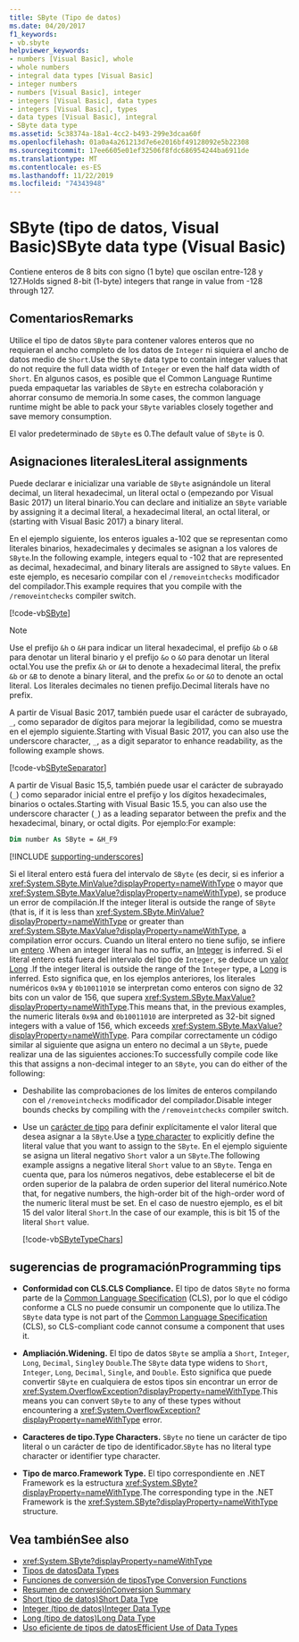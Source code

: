 ```yaml
---
title: SByte (Tipo de datos)
ms.date: 04/20/2017
f1_keywords:
- vb.sbyte
helpviewer_keywords:
- numbers [Visual Basic], whole
- whole numbers
- integral data types [Visual Basic]
- integer numbers
- numbers [Visual Basic], integer
- integers [Visual Basic], data types
- integers [Visual Basic], types
- data types [Visual Basic], integral
- SByte data type
ms.assetid: 5c38374a-18a1-4cc2-b493-299e3dcaa60f
ms.openlocfilehash: 01a0a4a261213d7e6e2016bf49128092e5b22308
ms.sourcegitcommit: 17ee6605e01ef32506f8fdc686954244ba6911de
ms.translationtype: MT
ms.contentlocale: es-ES
ms.lasthandoff: 11/22/2019
ms.locfileid: "74343948"
---
```

# <a name="sbyte-data-type-visual-basic"></a><span data-ttu-id="103bd-102">SByte (tipo de datos, Visual Basic)</span><span class="sxs-lookup"><span data-stu-id="103bd-102">SByte data type (Visual Basic)</span></span>

<span data-ttu-id="103bd-103">Contiene enteros de 8 bits con signo (1 byte) que oscilan entre-128 y 127.</span><span class="sxs-lookup"><span data-stu-id="103bd-103">Holds signed 8-bit (1-byte) integers that range in value from -128 through 127.</span></span>

## <a name="remarks"></a><span data-ttu-id="103bd-104">Comentarios</span><span class="sxs-lookup"><span data-stu-id="103bd-104">Remarks</span></span>

<span data-ttu-id="103bd-105">Utilice el tipo de datos `SByte` para contener valores enteros que no requieran el ancho completo de los datos de `Integer` ni siquiera el ancho de datos medio de `Short`.</span><span class="sxs-lookup"><span data-stu-id="103bd-105">Use the `SByte` data type to contain integer values that do not require the full data width of `Integer` or even the half data width of `Short`.</span></span> <span data-ttu-id="103bd-106">En algunos casos, es posible que el Common Language Runtime pueda empaquetar las variables de `SByte` en estrecha colaboración y ahorrar consumo de memoria.</span><span class="sxs-lookup"><span data-stu-id="103bd-106">In some cases, the common language runtime might be able to pack your `SByte` variables closely together and save memory consumption.</span></span>

<span data-ttu-id="103bd-107">El valor predeterminado de `SByte` es 0.</span><span class="sxs-lookup"><span data-stu-id="103bd-107">The default value of `SByte` is 0.</span></span>

## <a name="literal-assignments"></a><span data-ttu-id="103bd-108">Asignaciones literales</span><span class="sxs-lookup"><span data-stu-id="103bd-108">Literal assignments</span></span>

<span data-ttu-id="103bd-109">Puede declarar e inicializar una variable de `SByte` asignándole un literal decimal, un literal hexadecimal, un literal octal o (empezando por Visual Basic 2017) un literal binario.</span><span class="sxs-lookup"><span data-stu-id="103bd-109">You can declare and initialize an `SByte` variable by assigning it a decimal literal, a hexadecimal literal, an octal literal, or (starting with Visual Basic 2017) a binary literal.</span></span>

<span data-ttu-id="103bd-110">En el ejemplo siguiente, los enteros iguales a-102 que se representan como literales binarios, hexadecimales y decimales se asignan a los valores de `SByte`.</span><span class="sxs-lookup"><span data-stu-id="103bd-110">In the following example, integers equal to -102 that are represented as decimal, hexadecimal, and binary literals are assigned to `SByte` values.</span></span> <span data-ttu-id="103bd-111">En este ejemplo, es necesario compilar con el `/removeintchecks` modificador del compilador.</span><span class="sxs-lookup"><span data-stu-id="103bd-111">This example requires that you compile with the `/removeintchecks` compiler switch.</span></span>

[!code-vb[SByte](../../../../samples/snippets/visualbasic/language-reference/data-types/numeric-literals.vb#SByte)]

> [!NOTE]
> <span data-ttu-id="103bd-112">Use el prefijo `&h` o `&H` para indicar un literal hexadecimal, el prefijo `&b` o `&B` para denotar un literal binario y el prefijo `&o` o `&O` para denotar un literal octal.</span><span class="sxs-lookup"><span data-stu-id="103bd-112">You use the prefix `&h` or `&H` to denote a hexadecimal literal, the prefix `&b` or `&B` to denote a binary literal, and the prefix `&o` or `&O` to denote an octal literal.</span></span> <span data-ttu-id="103bd-113">Los literales decimales no tienen prefijo.</span><span class="sxs-lookup"><span data-stu-id="103bd-113">Decimal literals have no prefix.</span></span>

<span data-ttu-id="103bd-114">A partir de Visual Basic 2017, también puede usar el carácter de subrayado, `_`, como separador de dígitos para mejorar la legibilidad, como se muestra en el ejemplo siguiente.</span><span class="sxs-lookup"><span data-stu-id="103bd-114">Starting with Visual Basic 2017, you can also use the underscore character, `_`, as a digit separator to enhance readability, as the following example shows.</span></span>

[!code-vb[SByteSeparator](../../../../samples/snippets/visualbasic/language-reference/data-types/numeric-literals.vb#SByteS)]

<span data-ttu-id="103bd-115">A partir de Visual Basic 15,5, también puede usar el carácter de subrayado (`_`) como separador inicial entre el prefijo y los dígitos hexadecimales, binarios o octales.</span><span class="sxs-lookup"><span data-stu-id="103bd-115">Starting with Visual Basic 15.5, you can also use the underscore character (`_`) as a leading separator between the prefix and the hexadecimal, binary, or octal digits.</span></span> <span data-ttu-id="103bd-116">Por ejemplo:</span><span class="sxs-lookup"><span data-stu-id="103bd-116">For example:</span></span>

```vb
Dim number As SByte = &H_F9
```

[!INCLUDE [supporting-underscores](../../../../includes/vb-separator-langversion.md)]

<span data-ttu-id="103bd-117">Si el literal entero está fuera del intervalo de `SByte` (es decir, si es inferior a <xref:System.SByte.MinValue?displayProperty=nameWithType> o mayor que <xref:System.SByte.MaxValue?displayProperty=nameWithType>), se produce un error de compilación.</span><span class="sxs-lookup"><span data-stu-id="103bd-117">If the integer literal is outside the range of `SByte` (that is, if it is less than <xref:System.SByte.MinValue?displayProperty=nameWithType> or greater than <xref:System.SByte.MaxValue?displayProperty=nameWithType>, a compilation error occurs.</span></span> <span data-ttu-id="103bd-118">Cuando un literal entero no tiene sufijo, se infiere un [entero](integer-data-type.md) .</span><span class="sxs-lookup"><span data-stu-id="103bd-118">When an integer literal has no suffix, an [Integer](integer-data-type.md) is inferred.</span></span> <span data-ttu-id="103bd-119">Si el literal entero está fuera del intervalo del tipo de `Integer`, se deduce un [valor Long](long-data-type.md) .</span><span class="sxs-lookup"><span data-stu-id="103bd-119">If the integer literal is outside the range of the `Integer` type, a [Long](long-data-type.md) is inferred.</span></span> <span data-ttu-id="103bd-120">Esto significa que, en los ejemplos anteriores, los literales numéricos `0x9A` y `0b10011010` se interpretan como enteros con signo de 32 bits con un valor de 156, que supera <xref:System.SByte.MaxValue?displayProperty=nameWithType>.</span><span class="sxs-lookup"><span data-stu-id="103bd-120">This means that, in the previous examples, the numeric literals `0x9A` and `0b10011010` are interpreted as 32-bit signed integers with a value of 156, which exceeds <xref:System.SByte.MaxValue?displayProperty=nameWithType>.</span></span> <span data-ttu-id="103bd-121">Para compilar correctamente un código similar al siguiente que asigna un entero no decimal a un `SByte`, puede realizar una de las siguientes acciones:</span><span class="sxs-lookup"><span data-stu-id="103bd-121">To successfully compile code like this that assigns a non-decimal integer to an `SByte`, you can do either of the following:</span></span>

- <span data-ttu-id="103bd-122">Deshabilite las comprobaciones de los límites de enteros compilando con el `/removeintchecks` modificador del compilador.</span><span class="sxs-lookup"><span data-stu-id="103bd-122">Disable integer bounds checks by compiling with the `/removeintchecks` compiler switch.</span></span>

- <span data-ttu-id="103bd-123">Use un [carácter de tipo](../../programming-guide/language-features/data-types/type-characters.md) para definir explícitamente el valor literal que desea asignar a la `SByte`.</span><span class="sxs-lookup"><span data-stu-id="103bd-123">Use a [type character](../../programming-guide/language-features/data-types/type-characters.md) to explicitly define the literal value that you want to assign to the `SByte`.</span></span> <span data-ttu-id="103bd-124">En el ejemplo siguiente se asigna un literal negativo `Short` valor a un `SByte`.</span><span class="sxs-lookup"><span data-stu-id="103bd-124">The following example assigns a negative literal `Short` value to an `SByte`.</span></span> <span data-ttu-id="103bd-125">Tenga en cuenta que, para los números negativos, debe establecerse el bit de orden superior de la palabra de orden superior del literal numérico.</span><span class="sxs-lookup"><span data-stu-id="103bd-125">Note that, for negative numbers, the high-order bit of the high-order word of the numeric literal must be set.</span></span> <span data-ttu-id="103bd-126">En el caso de nuestro ejemplo, es el bit 15 del valor literal `Short`.</span><span class="sxs-lookup"><span data-stu-id="103bd-126">In the case of our example, this is bit 15 of the literal `Short` value.</span></span>

   [!code-vb[SByteTypeChars](../../../../samples/snippets/visualbasic/language-reference/data-types/sbyte-assignment.vb#1)]

## <a name="programming-tips"></a><span data-ttu-id="103bd-127">sugerencias de programación</span><span class="sxs-lookup"><span data-stu-id="103bd-127">Programming tips</span></span>

- <span data-ttu-id="103bd-128">**Conformidad con CLS.**</span><span class="sxs-lookup"><span data-stu-id="103bd-128">**CLS Compliance.**</span></span> <span data-ttu-id="103bd-129">El tipo de datos `SByte` no forma parte de la [Common Language Specification](https://www.ecma-international.org/publications/standards/Ecma-335.htm) (CLS), por lo que el código conforme a CLS no puede consumir un componente que lo utiliza.</span><span class="sxs-lookup"><span data-stu-id="103bd-129">The `SByte` data type is not part of the [Common Language Specification](https://www.ecma-international.org/publications/standards/Ecma-335.htm) (CLS), so CLS-compliant code cannot consume a component that uses it.</span></span>

- <span data-ttu-id="103bd-130">**Ampliación.**</span><span class="sxs-lookup"><span data-stu-id="103bd-130">**Widening.**</span></span> <span data-ttu-id="103bd-131">El tipo de datos `SByte` se amplía a `Short`, `Integer`, `Long`, `Decimal`, `Single`y `Double`.</span><span class="sxs-lookup"><span data-stu-id="103bd-131">The `SByte` data type widens to `Short`, `Integer`, `Long`, `Decimal`, `Single`, and `Double`.</span></span> <span data-ttu-id="103bd-132">Esto significa que puede convertir `SByte` en cualquiera de estos tipos sin encontrar un error de <xref:System.OverflowException?displayProperty=nameWithType>.</span><span class="sxs-lookup"><span data-stu-id="103bd-132">This means you can convert `SByte` to any of these types without encountering a <xref:System.OverflowException?displayProperty=nameWithType> error.</span></span>

- <span data-ttu-id="103bd-133">**Caracteres de tipo.**</span><span class="sxs-lookup"><span data-stu-id="103bd-133">**Type Characters.**</span></span> <span data-ttu-id="103bd-134">`SByte` no tiene un carácter de tipo literal o un carácter de tipo de identificador.</span><span class="sxs-lookup"><span data-stu-id="103bd-134">`SByte` has no literal type character or identifier type character.</span></span>

- <span data-ttu-id="103bd-135">**Tipo de marco.**</span><span class="sxs-lookup"><span data-stu-id="103bd-135">**Framework Type.**</span></span> <span data-ttu-id="103bd-136">El tipo correspondiente en .NET Framework es la estructura <xref:System.SByte?displayProperty=nameWithType>.</span><span class="sxs-lookup"><span data-stu-id="103bd-136">The corresponding type in the .NET Framework is the <xref:System.SByte?displayProperty=nameWithType> structure.</span></span>

## <a name="see-also"></a><span data-ttu-id="103bd-137">Vea también</span><span class="sxs-lookup"><span data-stu-id="103bd-137">See also</span></span>

- <xref:System.SByte?displayProperty=nameWithType>
- [<span data-ttu-id="103bd-138">Tipos de datos</span><span class="sxs-lookup"><span data-stu-id="103bd-138">Data Types</span></span>](../../../visual-basic/language-reference/data-types/index.md)
- [<span data-ttu-id="103bd-139">Funciones de conversión de tipos</span><span class="sxs-lookup"><span data-stu-id="103bd-139">Type Conversion Functions</span></span>](../../../visual-basic/language-reference/functions/type-conversion-functions.md)
- [<span data-ttu-id="103bd-140">Resumen de conversión</span><span class="sxs-lookup"><span data-stu-id="103bd-140">Conversion Summary</span></span>](../../../visual-basic/language-reference/keywords/conversion-summary.md)
- [<span data-ttu-id="103bd-141">Short (tipo de datos)</span><span class="sxs-lookup"><span data-stu-id="103bd-141">Short Data Type</span></span>](../../../visual-basic/language-reference/data-types/short-data-type.md)
- [<span data-ttu-id="103bd-142">Integer (tipo de datos)</span><span class="sxs-lookup"><span data-stu-id="103bd-142">Integer Data Type</span></span>](../../../visual-basic/language-reference/data-types/integer-data-type.md)
- [<span data-ttu-id="103bd-143">Long (tipo de datos)</span><span class="sxs-lookup"><span data-stu-id="103bd-143">Long Data Type</span></span>](../../../visual-basic/language-reference/data-types/long-data-type.md)
- [<span data-ttu-id="103bd-144">Uso eficiente de tipos de datos</span><span class="sxs-lookup"><span data-stu-id="103bd-144">Efficient Use of Data Types</span></span>](../../../visual-basic/programming-guide/language-features/data-types/efficient-use-of-data-types.md)
